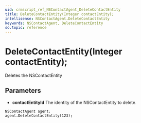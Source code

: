 ```yaml
---
uid: crmscript_ref_NSContactAgent_DeleteContactEntity
title: DeleteContactEntity(Integer contactEntity);
intellisense: NSContactAgent.DeleteContactEntity
keywords: NSContactAgent, DeleteContactEntity
so.topic: reference
---
```


# DeleteContactEntity(Integer contactEntity);

Deletes the NSContactEntity
  
## Parameters

* **contactEntityId** The identity of the NSContactEntity to delete.

```crmscript
NSContactAgent agent;
agent.DeleteContactEntity(123);
```

